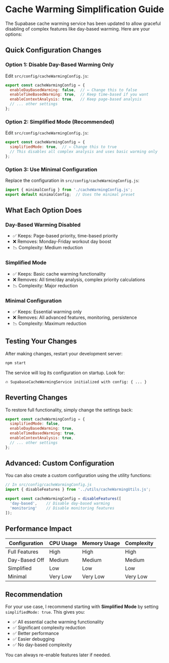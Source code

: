# Cache Warming Simplification Guide

The Supabase cache warming service has been updated to allow graceful disabling of complex features like day-based warming. Here are your options:

## Quick Configuration Changes

### Option 1: Disable Day-Based Warming Only
Edit `src/config/cacheWarmingConfig.js`:
```javascript
export const cacheWarmingConfig = {
  enableDayBasedWarming: false,  // ← Change this to false
  enableTimeBasedWarming: true,  // Keep time-based if you want
  enableContextAnalysis: true,   // Keep page-based analysis
  // ... other settings
};
```

### Option 2: Simplified Mode (Recommended)
Edit `src/config/cacheWarmingConfig.js`:
```javascript
export const cacheWarmingConfig = {
  simplifiedMode: true,  // ← Change this to true
  // This disables all complex analysis and uses basic warming only
};
```

### Option 3: Use Minimal Configuration
Replace the configuration in `src/config/cacheWarmingConfig.js`:
```javascript
import { minimalConfig } from './cacheWarmingConfig.js';
export default minimalConfig;  // Uses the minimal preset
```

## What Each Option Does

### Day-Based Warming Disabled
- ✅ Keeps: Page-based priority, time-based priority
- ❌ Removes: Monday-Friday workout day boost
- 📉 Complexity: Medium reduction

### Simplified Mode
- ✅ Keeps: Basic cache warming functionality
- ❌ Removes: All time/day analysis, complex priority calculations
- 📉 Complexity: Major reduction

### Minimal Configuration
- ✅ Keeps: Essential warming only
- ❌ Removes: All advanced features, monitoring, persistence
- 📉 Complexity: Maximum reduction

## Testing Your Changes

After making changes, restart your development server:
```bash
npm start
```

The service will log its configuration on startup. Look for:
```
🔥 SupabaseCacheWarmingService initialized with config: { ... }
```

## Reverting Changes

To restore full functionality, simply change the settings back:
```javascript
export const cacheWarmingConfig = {
  simplifiedMode: false,
  enableDayBasedWarming: true,
  enableTimeBasedWarming: true,
  enableContextAnalysis: true,
  // ... other settings
};
```

## Advanced: Custom Configuration

You can also create a custom configuration using the utility functions:

```javascript
// In src/config/cacheWarmingConfig.js
import { disableFeatures } from '../utils/cacheWarmingUtils.js';

export const cacheWarmingConfig = disableFeatures([
  'day-based',    // Disable day-based warming
  'monitoring'    // Disable monitoring features
]);
```

## Performance Impact

| Configuration | CPU Usage | Memory Usage | Complexity |
|---------------|-----------|--------------|------------|
| Full Features | High      | High         | High       |
| Day-Based Off | Medium    | Medium       | Medium     |
| Simplified    | Low       | Low          | Low        |
| Minimal       | Very Low  | Very Low     | Very Low   |

## Recommendation

For your use case, I recommend starting with **Simplified Mode** by setting `simplifiedMode: true`. This gives you:

- ✅ All essential cache warming functionality
- ✅ Significant complexity reduction
- ✅ Better performance
- ✅ Easier debugging
- ✅ No day-based complexity

You can always re-enable features later if needed.